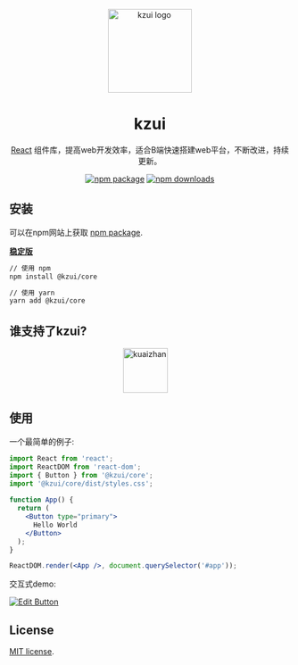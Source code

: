 <p align="center">
  <a href="https://material-ui.com/" rel="noopener" target="_blank"><img width="150" src="https://www.kuaizhan.com/v3/homepage/images/logo-kz.f6c18915.png" alt="kzui logo"></a></p>
</p>

<h1 align="center">kzui</h1>

<div align="center">

[React](https://reactjs.org/) 组件库，提高web开发效率，适合B端快速搭建web平台，不断改进，持续更新。

[![npm package](https://img.shields.io/npm/v/@kzui/core/latest.svg)](https://www.npmjs.com/package/@kzui/core)
[![npm downloads](https://img.shields.io/npm/dm/@kzui/core.svg)](https://www.npmjs.com/package/kzui/core)

</div>

## 安装

可以在npm网站上获取 [npm package](https://www.npmjs.com/package/kzui/core).

**[稳定版](http://cloud.kuaizhan.com/kzui)**
```sh
// 使用 npm
npm install @kzui/core

// 使用 yarn
yarn add @kzui/core
```

## 谁支持了kzui?

<p style="display: flex; justify-content: center;">
  <a href="http://www.kuaizhan.com" rel="noopener" target="_blank" style="margin-right: 16px;"><img height="80" src="https://www.kuaizhan.com/v3/homepage/images/logo-kz.f6c18915.png" alt="kuaizhan" title="UI Components for Productive Dev Teams" loading="lazy" /></a>
</p>

## 使用

一个最简单的例子:

```jsx
import React from 'react';
import ReactDOM from 'react-dom';
import { Button } from '@kzui/core';
import '@kzui/core/dist/styles.css';
 
function App() {
  return (
    <Button type="primary">
      Hello World
    </Button>
  );
}

ReactDOM.render(<App />, document.querySelector('#app'));
```

交互式demo:

[![Edit Button](https://codesandbox.io/static/img/play-codesandbox.svg)](https://codesandbox.io/s/kzui-button-96rtb?file=/src/App.js)

## License

[MIT license](/LICENSE).

